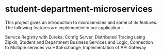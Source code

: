 # student-department-microservices

This project gives an introduction to microservices and some of its features. The following features are implemented in our application :

 Service Registry with Eureka,
 Config Server,
 Distributed Tracing using Zipkin,
 Student and Department Business Services and Logic,
 Connection to Multiple services via HttpExchange,
 Implementation of API Gateway
